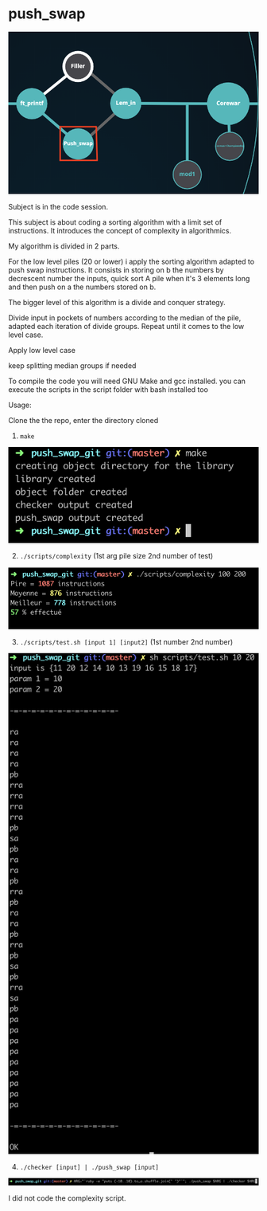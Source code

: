 # push_swap

![Screenshot](img/ps_graph.png)

Subject is in the code session. 


This subject is about coding a sorting algorithm with a limit set of instructions. It introduces the concept of complexity in algorithmics.

My algorithm is divided in 2 parts. 

For the low level piles (20 or lower) i apply the sorting algorithm adapted to push swap instructions. It consists in storing on b the numbers by decrescent number the inputs, quick sort A pile when it's 3 elements long and then push on a the numbers stored on b.

The bigger level of this algorithm is a divide and conquer strategy.

Divide input in pockets of numbers according to the median of the pile, adapted each iteration of divide groups. Repeat until it comes to the low level case.

Apply low level case

keep splitting median groups if needed 



To compile the code you will need GNU Make and gcc installed. 
you can execute the scripts in the script folder with bash installed too

Usage:

Clone the the repo, enter the directory cloned 
1. `make`

![Screenshot](img/make.png)

2. `./scripts/complexity` (1st arg pile size 2nd number of test)

![Screenshot](img/complexity.png)

3. `./scripts/test.sh [input 1] [input2]` (1st number 2nd number)

![Screenshot](img/testsh.png)

4. `./checker [input] | ./push_swap [input]`

![Screenshot](img/pushcheck.png)

I did not code the complexity script.


